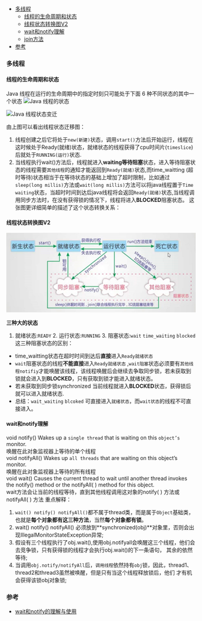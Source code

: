 - [多线程](#多线程)  
  - [线程的生命周期和状态](#线程的生命周期和状态)
  - [线程状态转换图V2](#线程状态转换图V2)
  - [wait和notify理解](#wait和notify理解)
  - [join方法](#join方法)
- [参考](#参考)
  

### 多线程
#### 线程的生命周期和状态

Java 线程在运行的生命周期中的指定时刻只可能处于下面 6 种不同状态的其中一个状态
![Java 线程的状态 ](https://my-blog-to-use.oss-cn-beijing.aliyuncs.com/19-1-29/Java%E7%BA%BF%E7%A8%8B%E7%9A%84%E7%8A%B6%E6%80%81.png)

![Java 线程状态变迁 ](https://my-blog-to-use.oss-cn-beijing.aliyuncs.com/19-1-29/Java+%E7%BA%BF%E7%A8%8B%E7%8A%B6%E6%80%81%E5%8F%98%E8%BF%81.png)  

由上图可以看出线程状态迁移图：
1. 线程创建之后它将处于`new(新建)`状态，调用`start()`方法后开始运行，线程在这时候处于Ready(就绪)状态，就绪状态的线程获得了cpu时间片(`timeslice`)后就处于`RUNNING(运行)`状态.      
2. 当线程执行wait()方法后，线程就进入**waiting等待阻塞**状态，进入等待阻塞状态的线程需要`其他线程`的通知才能返回到`Ready(就绪)`状态,而time_waitting
(超时等待)状态相当于在等待状态的基础上增加了超时限制，比如通过`sleep(long millis)`方法或`wait(long millis)`方法可以将java线程置于`Time waiting`状态，当超时时间到达后java线程将会返回`Ready(就绪)`状态,当线程调用同步方法时，在没有获得锁的情况下，线程将进入**BLOCKED**阻塞状态。 
这张图更详细简单的描述了这个状态转换关系：

#### 线程状态转换图V2
![Java 线程状态简要图 ](https://github.com/slientup/WorkGuide/blob/master/thread_status.png)

**三种大的状态**  
1. 就绪状态:`READY` 2. 运行状态:`RUNNING` 3. 阻塞状态:`wait` `time_waiting` `blocked`
这三种阻塞状态的区别： 
- time_waitting状态在超时时间到达后**直接**进入`Ready就绪状态`    
- `wait`阻塞状态的线程**不能直接**进入`Ready就绪状态` ,`wait阻塞`状态必须要有`其他线程notifiy`才能唤醒该线程，该线程唤醒后会继续去争取同步锁，若未获取到锁就会进入到**BLOCKED**，只有获取到锁才能进入就绪状态。  
- 若未获取到同步锁synchronized 当前线程就进入**BLOCKED**状态，获得锁后就可以进入就绪状态.  
- 总结：`wait_waiting` `blcoked` 可直接进入`就绪状态`，而`wait状态`的线程不可直接进入。

#### wait和notify理解  
void notify()  Wakes up a `single thread` that is waiting on this `object’s` monitor.   
唤醒在此对象监视器上等待的单个线程  
void notifyAll() Wakes up `all threads` that are waiting on this object’s monitor.  
唤醒在此对象监视器上等待的所有线程  
void wait() Causes the current thread to wait until another thread invokes the notify() method or the notifyAll( ) method for this object.  
wait方法会让当前的线程等待，直到其他线程调用这对象的notify( ) 方法或 notifyAll( ) 方法 
重点解释：
1. `wait() notify() notifyAll()`都不属于thread类，而是属于`Object`基础类，也就是**每个对象都有这三种方法**，当然**每个对象都有锁**。  
2. wait() notify() notifyAll() 必须放到**synchronized(obj)**对象里，否则会出现IllegalMonitorStateException异常;  
3. 假设有三个线程执行了obj.wait(),使用obj.notifyall会唤醒这三个线程，他们会去竞争锁，只有获得锁的线程才会执行obj.wait()的下一条语句，
其余的依然等待;  
4. 当调用`obj.notify/notifyAll`后，`调用线程`依然持有`obj`锁，因此，thread1、thread2和thread3虽然被唤醒，但是只有当这个线程释放锁后，他们
才有机会获得该锁obj对象锁;  




### 参考
- [wait和notify的理解与使用](https://blog.csdn.net/coding_1994/article/details/80634792)






